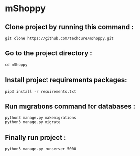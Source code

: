 # mShoppy

## Clone project by running this command :
```
git clone https://github.com/techcure/mShoppy.git

```
## Go to the project directory :

```
cd mShoppy
```

## Install project requirements packages:

```
pip3 install -r requirements.txt
```
## Run migrations command for databases :

```
python3 manage.py makemigrations
python3 manage.py migrate
```
## Finally run project : 

```
python3 manage.py runserver 5000

```
